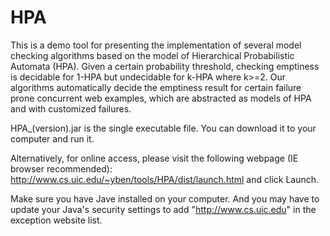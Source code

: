 # HPA
This is a demo tool for presenting the implementation of several model checking algorithms based on the model of Hierarchical Probabilistic Automata (HPA). Given a certain probability threshold, checking emptiness is decidable for 1-HPA but undecidable for k-HPA where k>=2. Our algorithms automatically decide the emptiness result for certain failure prone concurrent web examples, which are abstracted as models of HPA and with customized failures.  

HPA_(version).jar is the single executable file. You can download it to your computer and run it.

Alternatively, for online access, please visit the following webpage (IE browser recommended):
http://www.cs.uic.edu/~yben/tools/HPA/dist/launch.html
and click Launch.

Make sure you have Jave installed on your computer.
And you may have to update your Java's security settings to add "http://www.cs.uic.edu" in the exception website list.